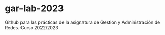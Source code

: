 # gar-lab-2023
Github para las prácticas de la asignatura de Gestión y Administración de Redes. Curso 2022/2023

